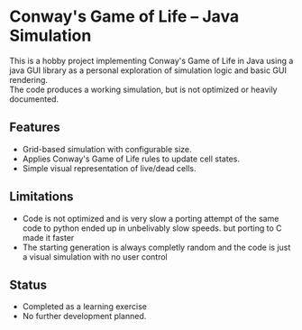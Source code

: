 # Conway's Game of Life – Java Simulation

This is a hobby project implementing Conway's Game of Life in Java using a java GUI library as a personal exploration of simulation logic and basic GUI rendering.  
The code produces a working simulation, but is not optimized or heavily documented.

## Features
- Grid-based simulation with configurable size.
- Applies Conway's Game of Life rules to update cell states.
- Simple visual representation of live/dead cells.
  
## Limitations
- Code is not optimized and is very slow a porting attempt of the same code to python ended up in unbelivably slow speeds. but porting to C made it faster
- The starting generation is always completly random and the code is just a visual simulation with no user control

## Status
- Completed as a learning exercise
- No further development planned.
